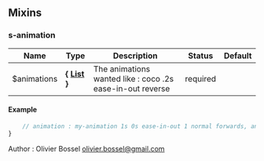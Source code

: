 ## Mixins


### s-animation




Name  |  Type  |  Description  |  Status  |  Default
------------  |  ------------  |  ------------  |  ------------  |  ------------
$animations  |  **{ [List](http://www.sass-lang.com/documentation/file.SASS_REFERENCE.html#lists) }**  |  The animations wanted like : coco .2s ease-in-out reverse  |  required  |

#### Example
```scss
	// animation : my-animation 1s 0s ease-in-out 1 normal forwards, another-animation 4s 1s ease-in-out 1 normal forwards;
}
```
Author : Olivier Bossel <olivier.bossel@gmail.com>